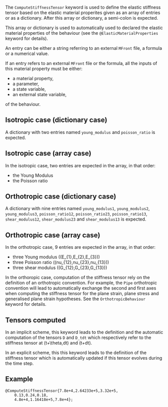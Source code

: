 The `ComputeStiffnessTensor` keyword is used to define the elastic
stiffness tensor based on the elastic material properites given as an
array of entries or as a dictionary. After this array or dictionary,
a semi-colon is expected.

This array or dictionary is used to automatically used to declared the
elastic material properties of the behaviour (see the
`@ElasticMaterialProperties` keyword for details).

An entry can be either a string referring to an external `MFront`
file, a formula or a numerical value.

If an entry refers to an external `MFront` file or the formula, all
the inputs of this material property must be either:

- a material property,
- a parameter,
- a state variable,
- an external state variable,

of the behaviour.

## Isotropic case (dictionary case)

A dictionary with two entries named `young_modulus` and `poisson_ratio`
is expected.

## Isotropic case (array case)

In the isotropic case, two entries are expected in the array, in that
order:

- the Young Modulus
- the Poisson ratio

## Orthotropic case (dictionary case)

A dictionary with nine entries named 
`young_modulus1`, `young_modulus2`, `young_modulus3`,
`poisson_ratio12`, `poisson_ratio23`, `poisson_ratio13`, 
`shear_modulus12`, `shear_modulus23` and `shear_modulus13`
is expected.

## Orthotropic case (array case)

In the orthotropic case, 9 entries are expected in the array, in that
order:

- three Young modulus \((E_{1},E_{2},E_{3})\)
- three Poisson ratio \((nu_{12},nu_{23},nu_{13})\)
- three shear modulus \((G_{12},G_{23},G_{13})\)

In the orthoropic case, computation of the stiffness tensor rely on the
definition of an orthotropic convention. For example, the `Pipe`
orthotropic convention will lead to automatically exchange the second
and first axes when computing the stiffness tensor for the plane strain,
plane stress and generalised plane strain hypotheses. See the
`OrthotropicBehaviour` keyword for details.

## Tensors computed

In an implicit scheme, this keyword leads to the definition and the
automatic computation of the tensors `D` and `D_tdt` which
respectively refer to the stiffness tensor at \(t+\theta\,dt\) and
\(t+dt\).

In an explicit scheme, this this keyword leads to the definition of
the stiffness tensor which is automatically updated if this tensor
evolves during the time step.

## Example

~~~~ {#ComputeStiffnessTensor .cpp}
@ComputeStiffnessTensor{7.8e+4,2.64233e+5,3.32e+5,
    0.13,0.24,0.18,
    4.8e+4,1.16418e+5,7.8e+4};
~~~~
